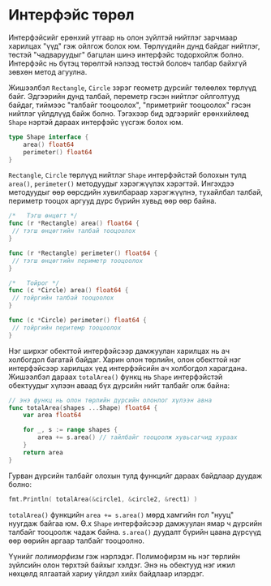 # Интерфэйс төрөл

Интерфэйсийг ерөнхий утгаар нь олон зүйлтэй нийтлэг зарчмаар харилцах "үүд" гэж ойлгож болох юм. Төрлүүдийн дунд байдаг нийтлэг, төстэй "чадваруудыг" багцлан шинэ интерфэйс тодорхойлж болно. Интерфэйс нь бүтэц төрөлтэй нэлээд төстэй боловч талбар байхгүй зөвхөн метод агуулна.

Жишээлбэл `Rectangle`, `Circle` зэрэг геометр дүрсийг төлөөлөх төрлүүд байг. Эдгээрийн дунд талбай, переметр гэсэн нийтлэг ойлголтууд байдаг, тиймээс "талбайг тооцоолох",  "приметрийг тооцоолох" гэсэн нийтлэг үйлдлүүд байж болно. Тэгэхээр бид эдгээрийг ерөнхийлөөд `Shape` нэртэй дараах интерфэйс үүсгэж болох юм.

```go
type Shape interface {
    area() float64
    perimeter() float64
}
```

`Rectangle`, `Circle` төрлүүд нийтлэг `Shape` интерфэйстэй болохын тулд `area()`, `perimeter()` методуудыг хэрэгжүүлэх хэрэгтэй. Ингэхдээ методуудыг өөр өөрсдийн хувилбараар хэрэгжүүлнэ, тухайлбал талбай, периметр тооцох аргууд дүрс бүрийн хувьд өөр өөр байна.

```go
/*   Тэгш өнцөгт */
func (r *Rectangle) area() float64 {
 // тэгш өнцөгтийн талбай тооцоолох
}

func (r *Rectangle) perimeter() float64 {
 // тэгш өнцөгтийн периметр тооцоолох
}

/*   Тойрог */
func (c *Circle) area() float64 {
 // тойргийн талбай тооцоолох
}

func (c *Circle) perimeter() float64 {
 // тойргийн перитемр тооцоолох
}
```

Нэг ширхэг обекттой интерфэйсээр дамжуулан харилцах нь ач холбогдол багатай байдаг. Харин олон төрлийн, олон обекттой нэг интерфэйсээр харилцах үед интерфэйсийн ач холбогдол харагдана. Жишээлбэл дараах `totalArea()` функц нь `Shape` интерфэйстэй обектуудыг хүлээн аваад бүх дүрсийн нийт талбайг олж байна:

```go
// энэ функц нь олон төрлийн дүрсийн олонлог хүлээн авна
func totalArea(shapes ...Shape) float64 {
    var area float64

    for _, s := range shapes {
        area += s.area() // тайлбайг тооцоолж хувьсагчид хураах
    }
    return area
}
```

Гурван дүрсийн талбайг олохын тулд функцийг дараах байдлаар дуудаж болно:

```go
fmt.Println( totalArea(&circle1, &circle2, &rect1) )
```

`totalArea()` функцийн `area += s.area()` мөрд хамгийн гол "нууц" нуугдаж байгаа юм. Ө.х `Shape` интерфэйсээр дамжуулан ямар ч дүрсийн талбайг тооцоолж чадаж байна. `s.area()` дуудалт бүрийн цаана дүрсүүд өөр өөрийн аргаар талбайг тооцоолно. 

Үүнийг _полиморфизм_ гэж нэрлэдэг. Полимофирзм нь нэг төрлийн зүйлсийн олон төрхтэй байхыг хэлдэг. Энэ нь обектууд нэг ижил нөхцөлд ялгаатай хариу үйлдэл хийх байдлаар илэрдэг.